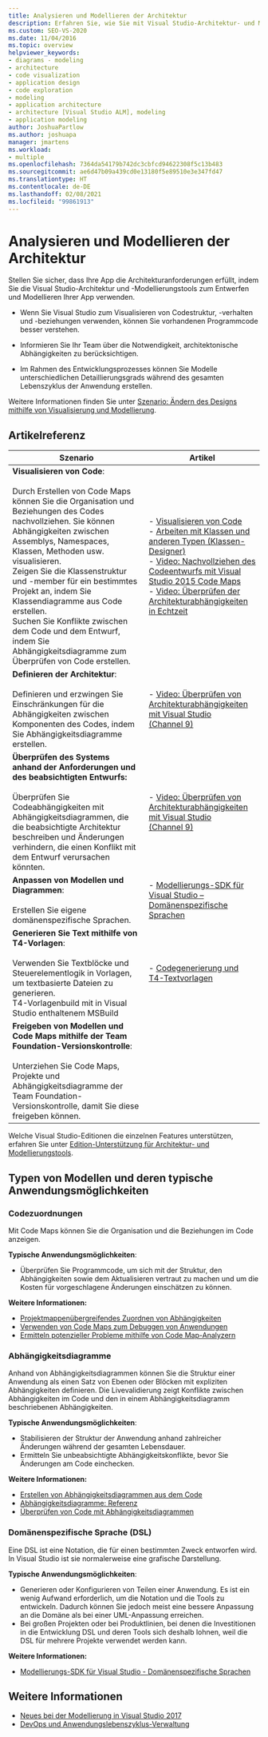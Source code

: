 ```yaml
---
title: Analysieren und Modellieren der Architektur
description: Erfahren Sie, wie Sie mit Visual Studio-Architektur- und Modellierungstools Ihre App entwerfen und modellieren können, um sicherzustellen, dass Ihre App architektonische Anforderungen erfüllt.
ms.custom: SEO-VS-2020
ms.date: 11/04/2016
ms.topic: overview
helpviewer_keywords:
- diagrams - modeling
- architecture
- code visualization
- application design
- code exploration
- modeling
- application architecture
- architecture [Visual Studio ALM], modeling
- application modeling
author: JoshuaPartlow
ms.author: joshuapa
manager: jmartens
ms.workload:
- multiple
ms.openlocfilehash: 7364da54179b742dc3cbfcd94622308f5c13b483
ms.sourcegitcommit: ae6d47b09a439cd0e13180f5e89510e3e347fd47
ms.translationtype: HT
ms.contentlocale: de-DE
ms.lasthandoff: 02/08/2021
ms.locfileid: "99861913"
---
```

# <a name="analyze-and-model-your-architecture"></a>Analysieren und Modellieren der Architektur

Stellen Sie sicher, dass Ihre App die Architekturanforderungen erfüllt, indem Sie die Visual Studio-Architektur und -Modellierungstools zum Entwerfen und Modellieren Ihrer App verwenden.

* Wenn Sie Visual Studio zum Visualisieren von Codestruktur, -verhalten und -beziehungen verwenden, können Sie vorhandenen Programmcode besser verstehen.

* Informieren Sie Ihr Team über die Notwendigkeit, architektonische Abhängigkeiten zu berücksichtigen.

* Im Rahmen des Entwicklungsprozesses können Sie Modelle unterschiedlichen Detaillierungsgrads während des gesamten Lebenszyklus der Anwendung erstellen.

Weitere Informationen finden Sie unter [Szenario: Ändern des Designs mithilfe von Visualisierung und Modellierung](../modeling/scenario-change-your-design-using-visualization-and-modeling.md).

## <a name="article-reference"></a>Artikelreferenz

|Szenario|Artikel|
|-|-|
|**Visualisieren von Code**:<br /><br />Durch Erstellen von Code Maps können Sie die Organisation und Beziehungen des Codes nachvollziehen. Sie können Abhängigkeiten zwischen Assemblys, Namespaces, Klassen, Methoden usw. visualisieren.<br />Zeigen Sie die Klassenstruktur und -member für ein bestimmtes Projekt an, indem Sie Klassendiagramme aus Code erstellen.<br />Suchen Sie Konflikte zwischen dem Code und dem Entwurf, indem Sie Abhängigkeitsdiagramme zum Überprüfen von Code erstellen.|- [Visualisieren von Code](../modeling/visualize-code.md)<br />- [Arbeiten mit Klassen und anderen Typen (Klassen-Designer)](../ide/class-designer/designing-and-viewing-classes-and-types.md)<br />- [Video: Nachvollziehen des Codeentwurfs mit Visual Studio 2015 Code Maps](https://channel9.msdn.com/Events/Visual-Studio/Connect-event-2015/502)<br />- [Video: Überprüfen der Architekturabhängigkeiten in Echtzeit](https://sec.ch9.ms/sessions/69613110-c334-4f25-bb36-08e5a93456b5/170ValidateArchitectureDependenciesWithVisualStudio.mp4)|
|**Definieren der Architektur**:<br /><br />Definieren und erzwingen Sie Einschränkungen für die Abhängigkeiten zwischen Komponenten des Codes, indem Sie Abhängigkeitsdiagramme erstellen.|- [Video: Überprüfen von Architekturabhängigkeiten mit Visual Studio (Channel 9)](https://channel9.msdn.com/Events/Connect/2016/170)|
|**Überprüfen des Systems anhand der Anforderungen und des beabsichtigten Entwurfs:**<br /><br />Überprüfen Sie Codeabhängigkeiten mit Abhängigkeitsdiagrammen, die die beabsichtigte Architektur beschreiben und Änderungen verhindern, die einen Konflikt mit dem Entwurf verursachen könnten.|- [Video: Überprüfen von Architekturabhängigkeiten mit Visual Studio (Channel 9)](https://channel9.msdn.com/Events/Connect/2016/170)|
|**Anpassen von Modellen und Diagrammen**:<br /><br />Erstellen Sie eigene domänenspezifische Sprachen.|- [Modellierungs-SDK für Visual Studio – Domänenspezifische Sprachen](../modeling/modeling-sdk-for-visual-studio-domain-specific-languages.md)|
|**Generieren Sie Text mithilfe von T4-Vorlagen**:<br /><br />Verwenden Sie Textblöcke und Steuerelementlogik in Vorlagen, um textbasierte Dateien zu generieren.<br /> T4-Vorlagenbuild mit in Visual Studio enthaltenem MSBuild|- [Codegenerierung und T4-Textvorlagen](../modeling/code-generation-and-t4-text-templates.md)|
|**Freigeben von Modellen und Code Maps mithilfe der Team Foundation-Versionskontrolle**:<br /><br />Unterziehen Sie Code Maps, Projekte und Abhängigkeitsdiagramme der Team Foundation-Versionskontrolle, damit Sie diese freigeben können.| |

Welche Visual Studio-Editionen die einzelnen Features unterstützen, erfahren Sie unter [Edition-Unterstützung für Architektur- und Modellierungstools](../modeling/what-s-new-for-design-in-visual-studio.md#VersionSupport).

## <a name="types-of-models-and-typical-uses"></a>Typen von Modellen und deren typische Anwendungsmöglichkeiten

### <a name="code-maps"></a>Codezuordnungen

Mit Code Maps können Sie die Organisation und die Beziehungen im Code anzeigen.

**Typische Anwendungsmöglichkeiten**:

- Überprüfen Sie Programmcode, um sich mit der Struktur, den Abhängigkeiten sowie dem Aktualisieren vertraut zu machen und um die Kosten für vorgeschlagene Änderungen einschätzen zu können.

**Weitere Informationen:**

- [Projektmappenübergreifendes Zuordnen von Abhängigkeiten](../modeling/map-dependencies-across-your-solutions.md)
- [Verwenden von Code Maps zum Debuggen von Anwendungen](../modeling/use-code-maps-to-debug-your-applications.md)
- [Ermitteln potenzieller Probleme mithilfe von Code Map-Analyzern](../modeling/find-potential-problems-using-code-map-analyzers.md)

### <a name="dependency-diagrams"></a>Abhängigkeitsdiagramme

Anhand von Abhängigkeitsdiagrammen können Sie die Struktur einer Anwendung als einen Satz von Ebenen oder Blöcken mit expliziten Abhängigkeiten definieren. Die Livevalidierung zeigt Konflikte zwischen Abhängigkeiten im Code und den in einem Abhängigkeitsdiagramm beschriebenen Abhängigkeiten.

**Typische Anwendungsmöglichkeiten**:

- Stabilisieren der Struktur der Anwendung anhand zahlreicher Änderungen während der gesamten Lebensdauer.
- Ermitteln Sie unbeabsichtigte Abhängigkeitskonflikte, bevor Sie Änderungen am Code einchecken.

**Weitere Informationen:**

- [Erstellen von Abhängigkeitsdiagrammen aus dem Code](../modeling/create-layer-diagrams-from-your-code.md)
- [Abhängigkeitsdiagramme: Referenz](../modeling/layer-diagrams-reference.md)
- [Überprüfen von Code mit Abhängigkeitsdiagrammen](../modeling/validate-code-with-layer-diagrams.md)

### <a name="domain-specific-language-dsl"></a>Domänenspezifische Sprache (DSL)

Eine DSL ist eine Notation, die für einen bestimmten Zweck entworfen wird. In Visual Studio ist sie normalerweise eine grafische Darstellung.

**Typische Anwendungsmöglichkeiten**:

- Generieren oder Konfigurieren von Teilen einer Anwendung. Es ist ein wenig Aufwand erforderlich, um die Notation und die Tools zu entwickeln. Dadurch können Sie jedoch meist eine bessere Anpassung an die Domäne als bei einer UML-Anpassung erreichen.
- Bei großen Projekten oder bei Produktlinien, bei denen die Investitionen in die Entwicklung DSL und deren Tools sich deshalb lohnen, weil die DSL für mehrere Projekte verwendet werden kann.

**Weitere Informationen:**

- [Modellierungs-SDK für Visual Studio - Domänenspezifische Sprachen](../modeling/modeling-sdk-for-visual-studio-domain-specific-languages.md)

## <a name="see-also"></a>Weitere Informationen

- [Neues bei der Modellierung in Visual Studio 2017](../modeling/what-s-new-for-design-in-visual-studio.md)
- [DevOps und Anwendungslebenszyklus-Verwaltung](/azure/devops/user-guide/devops-alm-overview)
